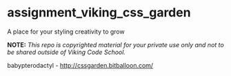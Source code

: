 assignment_viking_css_garden
============================

A place for your styling creativity to grow


**NOTE:** *This repo is copyrighted material for your private use only and not to be shared outside of Viking Code School.*

babypterodactyl - http://cssgarden.bitballoon.com/
